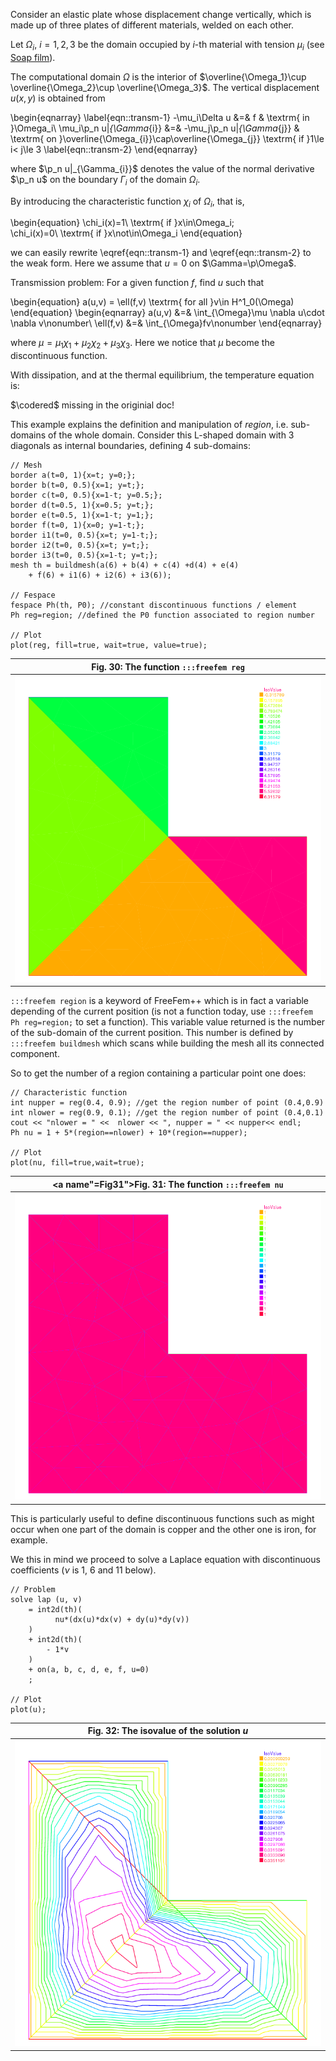 Consider an elastic plate whose displacement change vertically, which is made up of three plates of different materials, welded on each other.

Let $\Omega_i$, $i=1,2,3$ be the domain occupied by $i$-th material with tension $\mu_i$ (see [Soap film](StaticProblems/#soap-film)).

The computational domain $\Omega$ is the interior of $\overline{\Omega_1}\cup \overline{\Omega_2}\cup \overline{\Omega_3}$. The vertical displacement $u(x,y)$ is obtained from

\begin{eqnarray}
	\label{eqn::transm-1}
	-\mu_i\Delta u &=& f & \textrm{ in }\Omega_i\\
	\mu_i\p_n u|_{\Gamma_{i}} &=& -\mu_j\p_n u|_{\Gamma_{j}} & \textrm{ on }\overline{\Omega_{i}}\cap\overline{\Omega_{j}} \textrm{ if }1\le i< j\le 3
	\label{eqn::transm-2}
\end{eqnarray}

where $\p_n u|_{\Gamma_{i}}$ denotes the value of the normal derivative $\p_n u$ on the boundary $\Gamma_i$ of the domain $\Omega_i$.

By introducing the characteristic function $\chi_i$ of $\Omega_i$, that is,

\begin{equation}
\chi_i(x)=1\ \textrm{ if }x\in\Omega_i;\
\chi_i(x)=0\ \textrm{ if }x\not\in\Omega_i
\end{equation}

we can easily rewrite \eqref{eqn::transm-1} and \eqref{eqn::transm-2} to the weak form. Here we assume that $u=0$ on $\Gamma=\p\Omega$.

Transmission problem: For a given function $f$, find $u$ such that

\begin{equation}
	a(u,v) = \ell(f,v) \textrm{ for all }v\in H^1_0(\Omega)
\end{equation}
\begin{eqnarray}
	a(u,v) &=& \int_{\Omega}\mu \nabla u\cdot \nabla v\nonumber\\
	\ell(f,v) &=& \int_{\Omega}fv\nonumber
\end{eqnarray}

where $\mu=\mu_1\chi_1+\mu_2\chi_2+\mu_3\chi_3$. Here we notice that $\mu$ become the discontinuous function.

With dissipation, and at the thermal equilibrium, the temperature equation is:

$\codered$ missing in the originial doc!

This example explains the definition and manipulation of _region_, i.e. sub-domains of the whole domain. Consider this L-shaped domain with 3 diagonals as internal boundaries, defining 4 sub-domains:

```freefem
// Mesh
border a(t=0, 1){x=t; y=0;};
border b(t=0, 0.5){x=1; y=t;};
border c(t=0, 0.5){x=1-t; y=0.5;};
border d(t=0.5, 1){x=0.5; y=t;};
border e(t=0.5, 1){x=1-t; y=1;};
border f(t=0, 1){x=0; y=1-t;};
border i1(t=0, 0.5){x=t; y=1-t;};
border i2(t=0, 0.5){x=t; y=t;};
border i3(t=0, 0.5){x=1-t; y=t;};
mesh th = buildmesh(a(6) + b(4) + c(4) +d(4) + e(4)
	+ f(6) + i1(6) + i2(6) + i3(6));

// Fespace
fespace Ph(th, P0); //constant discontinuous functions / element
Ph reg=region; //defined the P0 function associated to region number

// Plot
plot(reg, fill=true, wait=true, value=true);

```

|<a name="Fig30">Fig. 30</a>: The function `:::freefem reg`|
|:----:|
|![Region](images/TransmissionProblem_Region.png)|

`:::freefem region` is a keyword of FreeFem++ which is in fact a variable depending of the current position (is not a function today, use `:::freefem Ph reg=region;` to set a function). This variable value returned is the number of the sub-domain of the current position. This number is defined by `:::freefem buildmesh` which scans while building the mesh all its connected component.

So to get the number of a region containing a particular point one does:

```freefem
// Characteristic function
int nupper = reg(0.4, 0.9); //get the region number of point (0.4,0.9)
int nlower = reg(0.9, 0.1); //get the region number of point (0.4,0.1)
cout << "nlower = " <<  nlower << ", nupper = " << nupper<< endl;
Ph nu = 1 + 5*(region==nlower) + 10*(region==nupper);

// Plot
plot(nu, fill=true,wait=true);
```

|<a name"=Fig31">Fig. 31</a>: The function `:::freefem nu`|
|:----:|
|![Nu](images/TransmissionProblem_Nu.png)|

This is particularly useful to define discontinuous functions such as might occur when one part of the domain is copper and the other one is iron, for example.

We this in mind we proceed to solve a Laplace equation with discontinuous coefficients ($\nu$ is 1, 6 and 11 below).

```freefem
// Problem
solve lap (u, v)
	= int2d(th)(
		  nu*(dx(u)*dx(v) + dy(u)*dy(v))
	)
	+ int2d(th)(
		- 1*v
	)
	+ on(a, b, c, d, e, f, u=0)
	;

// Plot
plot(u);
```

|<a name="Fig32">Fig. 32</a>: The isovalue of the solution $u$|
|:----:|
|![U](images/TransmissionProblem_U.png)|
